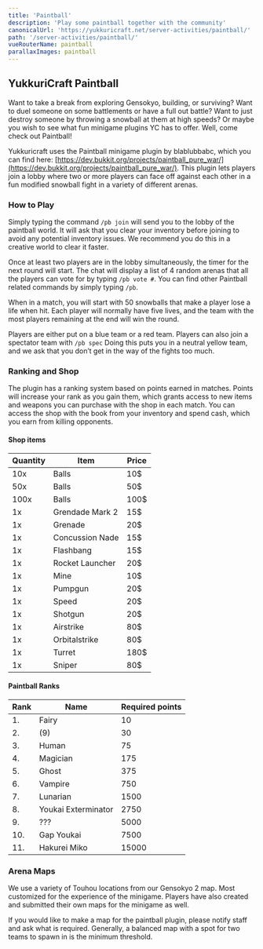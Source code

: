 ```yaml
---
title: 'Paintball'
description: 'Play some paintball together with the community'
canonicalUrl: 'https://yukkuricraft.net/server-activities/paintball/'
path: '/server-activities/paintball/'
vueRouterName: paintball
parallaxImages: paintball
---
```


## YukkuriCraft Paintball

Want to take a break from exploring Gensokyo, building, or surviving? Want to
duel someone on some battlements or have a full out battle? Want to just destroy
someone by throwing a snowball at them at high speeds? Or maybe you wish to see
what fun minigame plugins YC has to offer. Well, come check out Paintball!

Yukkuricraft uses the Paintball minigame plugin by blablubbabc, which you can
find here:
[https://dev.bukkit.org/projects/paintball_pure_war/](https://dev.bukkit.org/projects/paintball_pure_war/).
This plugin lets players join a lobby where two or more players can face off
against each other in a fun modified snowball fight in a variety of different
arenas.

### How to Play

Simply typing the command `/pb join` will send you to the lobby of the paintball
world. It will ask that you clear your inventory before joining to avoid any
potential inventory issues. We recommend you do this in a creative world to
clear it faster.

Once at least two players are in the lobby simultaneously, the timer for the
next round will start. The chat will display a list of 4 random arenas that all
the players can vote for by typing `/pb vote #`. You can find other Paintball
related commands by simply typing `/pb`.

When in a match, you will start with 50 snowballs that make a player lose a life
when hit. Each player will normally have five lives, and the team with the most
players remaining at the end will win the round.

Players are either put on a blue team or a red team. Players can also join a
spectator team with `/pb spec` Doing this puts you in a neutral yellow team, and
we ask that you don’t get in the way of the fights too much.

### Ranking and Shop

The plugin has a ranking system based on points earned in matches. Points will
increase your rank as you gain them, which grants access to new items and
weapons you can purchase with the shop in each match. You can access the shop
with the book from your inventory and spend cash, which you earn from killing
opponents.

#### Shop items

| Quantity | Item            | Price |
| -------- | --------------- | ----- |
| 10x      | Balls           | 10\$  |
| 50x      | Balls           | 50\$  |
| 100x     | Balls           | 100\$ |
| 1x       | Grendade Mark 2 | 15\$  |
| 1x       | Grenade         | 20\$  |
| 1x       | Concussion Nade | 15\$  |
| 1x       | Flashbang       | 15\$  |
| 1x       | Rocket Launcher | 20\$  |
| 1x       | Mine            | 10\$  |
| 1x       | Pumpgun         | 20\$  |
| 1x       | Speed           | 20\$  |
| 1x       | Shotgun         | 20\$  |
| 1x       | Airstrike       | 80\$  |
| 1x       | Orbitalstrike   | 80\$  |
| 1x       | Turret          | 180\$ |
| 1x       | Sniper          | 80\$  |

#### Paintball Ranks

| Rank | Name                | Required points |
| ---- | ------------------- | --------------- |
| 1.   | Fairy               | 10              |
| 2.   | (9)                 | 30              |
| 3.   | Human               | 75              |
| 4.   | Magician            | 175             |
| 5.   | Ghost               | 375             |
| 6.   | Vampire             | 750             |
| 7.   | Lunarian            | 1500            |
| 8.   | Youkai Exterminator | 2750            |
| 9.   | ???                 | 5000            |
| 10.  | Gap Youkai          | 7500            |
| 11.  | Hakurei Miko        | 15000           |

### Arena Maps

We use a variety of Touhou locations from our Gensokyo 2 map. Most customized
for the experience of the minigame. Players have also created and submitted
their own maps for the minigame as well.

If you would like to make a map for the paintball plugin, please notify staff
and ask what is required. Generally, a balanced map with a spot for two teams to
spawn in is the minimum threshold.

